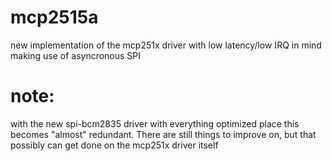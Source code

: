 mcp2515a
========

new implementation of the mcp251x driver with low latency/low IRQ in mind making use of asyncronous SPI

# note:
with the new spi-bcm2835 driver with everything optimized place this becomes "almost" redundant.
There are still things to improve on, but that possibly can get done on the mcp251x driver itself


